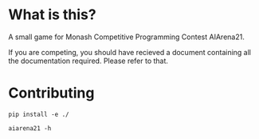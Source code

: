 # What is this?

A small game for Monash Competitive Programming Contest AIArena21.

If you are competing, you should have recieved a document containing all the documentation required. Please refer to that.

# Contributing

    pip install -e ./

    aiarena21 -h

